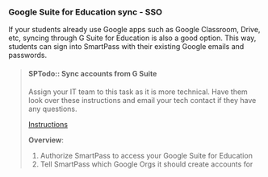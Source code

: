 ### Google Suite for Education sync - SSO
If your students already use Google apps such as Google Classroom, Drive, etc, syncing through G Suite for Education is
also a good option. This way, students can sign into SmartPass with their existing Google emails and passwords. 

> #### SPTodo:: Sync accounts from G Suite
> Assign your IT team to this task as it is more technical. Have them look over these instructions and email your tech
> contact if they have any questions.
> 
> [Instructions](instructions/gsuite.md)
> 
> **Overview**:
>   1. Authorize SmartPass to access your Google Suite for Education
>   2. Tell SmartPass which Google Orgs it should create accounts for 
